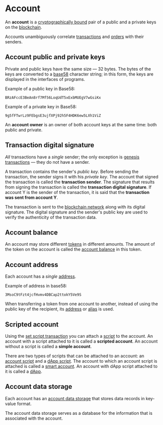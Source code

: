 # Account

An **account** is a [cryptographically bound](https://en.wikipedia.org/wiki/Public-key_cryptography) pair of a public and a private keys on the [blockchain](/en/blockchain/blockchain/).

Accounts unambiguously correlate [transactions](/en/blockchain/transaction/) and [orders](/en/ride/structures/common-structures/order) with their senders.

## Account public and private keys

Private and public keys have the same size — 32 bytes. The bytes of the keys are converted to a [base58](https://en.bitcoin.it/wiki/Base58Check_encoding) character string; in this form, the keys are displayed in the interfaces of programs.

Example of a public key in Base58:

```
BRzAFccE3BeAn8rf7Mf56LoqUdT5xExbMUEgV7wGsiKx
```

Example of a private key in Base58:

```
9g5fFTwrLz9FEbgsE3ujfXPj92h5F4HDK6ew5LXh1ViZ
```

An **account owner** is an owner of both account keys at the same time: both public and private.

## Transaction digital signature

_All_ transactions have a _single_ sender; the only exception is [genesis transactions](/en/blockchain/transaction-type/genesis-transaction) — they do not have a sender.

A transaction contains the sender's _public key_. Before sending the transaction, the sender signs it with his _private key_. The account that signed the transaction is called the **transaction sender**. The signature that results from signing the transaction is called the **transaction digital signature**. If account Y is the sender of the transaction, it is said that the **transaction was sent from account Y**.

The transaction is sent to the [blockchain network](/en/blockchain/blockchain-network/) along with its digital signature. The digital signature and the sender's public key are used to verify the authenticity of the transaction data.

## Account balance

An account may store different [tokens](/en/blockchain/token/) in different amounts. The amount of the token on the account is called the [account balance](/en/blockchain/account/account-balance) in this token.

## Account address

Each account has a _single_ [address](/en/blockchain/account/address).

Example of address in base58:

```
3MsoC9tFzt4jcfHvmv4DBCap2ttokY5Ve9S
```

When transferring a token from one account to another, instead of using the public key of the recipient, its [address](/en/blockchain/account/address) or [alias](/en/blockchain/account/alias) is used.

## Scripted account

Using the [set script transaction](/en/blockchain/transaction-type/set-script-transaction) you can attach a [script](/en/ride/script/) to the account. An account with a script attached to it is called a **scripted account**. An account without a script is called a **simple account**.

There are two types of scripts that can be attached to an account: an [account script](/en/ride/script/script-types/account-script) and a [dApp script](/en/ride/script/script-types/dapp-script). The account to which an account script is attached is called a [smart account](/en/blockchain/account/smart-account). An account with dApp script attached to it is called a [dApp](/en/blockchain/account/dapp).

## Account data storage

Each account has an [account data storage](/en/blockchain/account/account-data-storage) that stores data records in key-value format.

The account data storage serves as a database for the information that is associated with the account.
